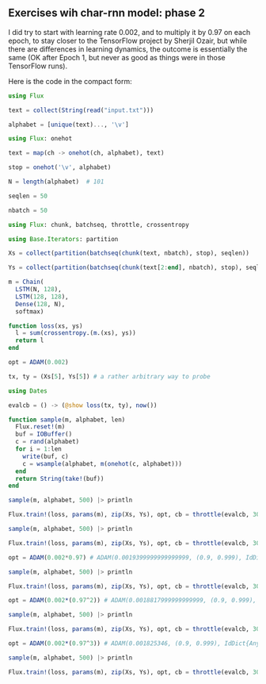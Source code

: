 ## Exercises wih char-rnn model: phase 2

I did try to start with learning rate 0.002, and to multiply it by 0.97 on each epoch, 
to stay closer to the TensorFlow project by Sherjil Ozair, but while there are differences
in learning dynamics, the outcome is essentially the same (OK after Epoch 1, but never as good
as things were in those TensorFlow runs).

Here is the code in the compact form:

```julia
using Flux

text = collect(String(read("input.txt")))

alphabet = [unique(text)..., '\v']

using Flux: onehot

text = map(ch -> onehot(ch, alphabet), text)

stop = onehot('\v', alphabet)

N = length(alphabet)  # 101

seqlen = 50

nbatch = 50

using Flux: chunk, batchseq, throttle, crossentropy

using Base.Iterators: partition

Xs = collect(partition(batchseq(chunk(text, nbatch), stop), seqlen))

Ys = collect(partition(batchseq(chunk(text[2:end], nbatch), stop), seqlen))

m = Chain(
  LSTM(N, 128),
  LSTM(128, 128),
  Dense(128, N),
  softmax)

function loss(xs, ys)
  l = sum(crossentropy.(m.(xs), ys))
  return l
end

opt = ADAM(0.002)

tx, ty = (Xs[5], Ys[5]) # a rather arbitrary way to probe

using Dates

evalcb = () -> (@show loss(tx, ty), now())

function sample(m, alphabet, len)
  Flux.reset!(m)
  buf = IOBuffer()
  c = rand(alphabet)
  for i = 1:len
    write(buf, c)
    c = wsample(alphabet, m(onehot(c, alphabet)))
  end
  return String(take!(buf))
end

sample(m, alphabet, 500) |> println

Flux.train!(loss, params(m), zip(Xs, Ys), opt, cb = throttle(evalcb, 30))

sample(m, alphabet, 500) |> println

Flux.train!(loss, params(m), zip(Xs, Ys), opt, cb = throttle(evalcb, 30))

opt = ADAM(0.002*0.97) # ADAM(0.0019399999999999999, (0.9, 0.999), IdDict{Any,Any}())

sample(m, alphabet, 500) |> println

Flux.train!(loss, params(m), zip(Xs, Ys), opt, cb = throttle(evalcb, 30))

opt = ADAM(0.002*(0.97^2)) # ADAM(0.0018817999999999999, (0.9, 0.999), IdDict{Any,Any}())

sample(m, alphabet, 500) |> println

Flux.train!(loss, params(m), zip(Xs, Ys), opt, cb = throttle(evalcb, 30))

opt = ADAM(0.002*(0.97^3)) # ADAM(0.001825346, (0.9, 0.999), IdDict{Any,Any}())

sample(m, alphabet, 500) |> println

Flux.train!(loss, params(m), zip(Xs, Ys), opt, cb = throttle(evalcb, 30))
```
